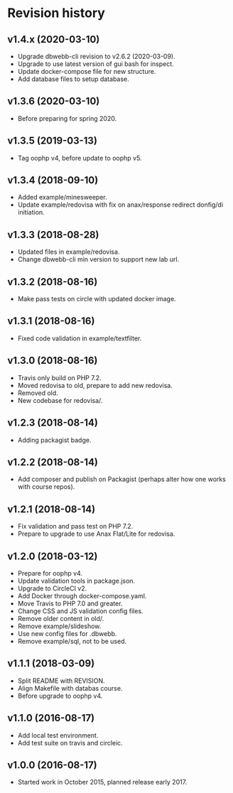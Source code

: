 Revision history
===================



v1.4.x (2020-03-10)
--------------------

* Upgrade dbwebb-cli revision to v2.6.2 (2020-03-09).
* Upgrade to use latest version of gui bash for inspect.
* Update docker-compose file for new structure.
* Add database files to setup database.



v1.3.6 (2020-03-10)
--------------------

* Before preparing for spring 2020.



v1.3.5 (2019-03-13)
--------------------

* Tag oophp v4, before update to oophp v5.



v1.3.4 (2018-09-10)
--------------------

* Added example/minesweeper.
* Update example/redovisa with fix on anax/response redirect donfig/di initiation.



v1.3.3 (2018-08-28)
--------------------

* Updated files in example/redovisa.
* Change dbwebb-cli min version to support new lab url.



v1.3.2 (2018-08-16)
--------------------

* Make pass tests on circle with updated docker image.



v1.3.1 (2018-08-16)
--------------------

* Fixed code validation in example/textfilter.



v1.3.0 (2018-08-16)
--------------------

* Travis only build on PHP 7.2.
* Moved redovisa to old, prepare to add new redovisa.
* Removed old.
* New codebase for redovisa/.



v1.2.3 (2018-08-14)
--------------------

* Adding packagist badge.



v1.2.2 (2018-08-14)
--------------------

* Add composer and publish on Packagist (perhaps alter how one works with course repos).



v1.2.1 (2018-08-14)
--------------------

* Fix validation and pass test on PHP 7.2.
* Prepare to upgrade to use Anax Flat/Lite for redovisa.



v1.2.0 (2018-03-12)
--------------------

* Prepare for oophp v4.
* Update validation tools in package.json.
* Upgrade to CircleCI v2.
* Add Docker through docker-compose.yaml.
* Move Travis to PHP 7.0 and greater.
* Change CSS and JS validation config files.
* Remove older content in old/.
* Remove example/slideshow.
* Use new config files for .dbwebb.
* Remove example/sql, not to be used.



v1.1.1 (2018-03-09)
--------------------

* Split README with REVISION.
* Align Makefile with databas course.
* Before upgrade to oophp v4.



v1.1.0 (2016-08-17)
--------------------

* Add local test environment.
* Add test suite on travis and circleic.



v1.0.0 (2016-08-17)
--------------------

* Started work in October 2015, planned release early 2017.

